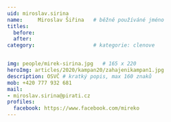 ```yaml
---
uid: miroslav.sirina
name:     Miroslav Šiřina  	# běžně používáné jméno
titles:
  before: 
  after:
category:                   # kategorie: clenove


img: people/mirek-sirina.jpg   # 165 x 220
heroImg: articles/2020/kampan20/zahajenikampan1.jpg
description: OSVČ # kratký popis, max 160 znaků
mob: +420 777 932 681 
mail:
- miroslav.sirina@pirati.cz
profiles:
  facebook: https://www.facebook.com/mireko
---
```

